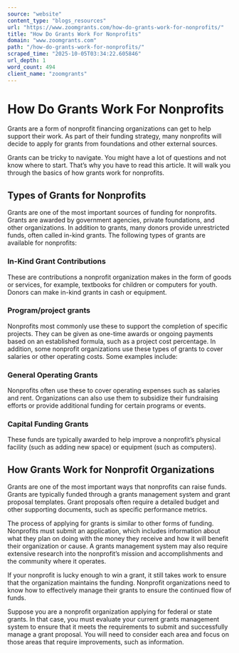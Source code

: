```yaml
---
source: "website"
content_type: "blogs_resources"
url: "https://www.zoomgrants.com/how-do-grants-work-for-nonprofits/"
title: "How Do Grants Work For Nonprofits"
domain: "www.zoomgrants.com"
path: "/how-do-grants-work-for-nonprofits/"
scraped_time: "2025-10-05T03:34:22.605846"
url_depth: 1
word_count: 494
client_name: "zoomgrants"
---
```


# How Do Grants Work For Nonprofits

Grants are a form of nonprofit financing organizations can get to help support their work. As part of their funding strategy, many nonprofits will decide to apply for grants from foundations and other external sources.

Grants can be tricky to navigate. You might have a lot of questions and not know where to start. That’s why you have to read this article. It will walk you through the basics of how grants work for nonprofits.

## Types of Grants for Nonprofits

Grants are one of the most important sources of funding for nonprofits. Grants are awarded by government agencies, private foundations, and other organizations. In addition to grants, many donors provide unrestricted funds, often called in-kind grants. The following types of grants are available for nonprofits:

### In-Kind Grant Contributions

These are contributions a nonprofit organization makes in the form of goods or services, for example, textbooks for children or computers for youth. Donors can make in-kind grants in cash or equipment.

### Program/project grants

Nonprofits most commonly use these to support the completion of specific projects. They can be given as one-time awards or ongoing payments based on an established formula, such as a project cost percentage. In addition, some nonprofit organizations use these types of grants to cover salaries or other operating costs. Some examples include:

### General Operating Grants

Nonprofits often use these to cover operating expenses such as salaries and rent. Organizations can also use them to subsidize their fundraising efforts or provide additional funding for certain programs or events.

### Capital Funding Grants

These funds are typically awarded to help improve a nonprofit’s physical facility (such as adding new space) or equipment (such as computers).

## How Grants Work for Nonprofit Organizations

Grants are one of the most important ways that nonprofits can raise funds. Grants are typically funded through a grants management system and grant proposal templates. Grant proposals often require a detailed budget and other supporting documents, such as specific performance metrics.

The process of applying for grants is similar to other forms of funding. Nonprofits must submit an application, which includes information about what they plan on doing with the money they receive and how it will benefit their organization or cause. A grants management system may also require extensive research into the nonprofit’s mission and accomplishments and the community where it operates.

If your nonprofit is lucky enough to win a grant, it still takes work to ensure that the organization maintains the funding. Nonprofit organizations need to know how to effectively manage their grants to ensure the continued flow of funds.

Suppose you are a nonprofit organization applying for federal or state grants. In that case, you must evaluate your current grants management system to ensure that it meets the requirements to submit and successfully manage a grant proposal. You will need to consider each area and focus on those areas that require improvements, such as information.